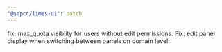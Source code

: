```yaml
---
"@sapcc/limes-ui": patch
---
```


fix: max_quota visiblity for users without edit permissions. Fix: edit panel display when switching between panels on domain level.
